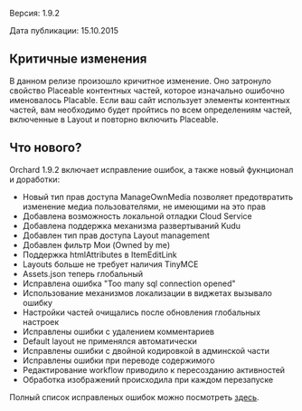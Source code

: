 Версия: 1.9.2

Дата публикации: 15.10.2015

Критичные изменения
----------------
В данном релизе произошло кричитное изменение. Оно затронуло свойство Placeable контентных частей, которое изначально ошибочно именовалось Placable.
Если ваш сайт использует элементы контентных частей, вам необходимо будет пройтись по всем определениям частей, включенные в Layout и повторно включить Placeable.

Что нового?
-----------

Orchard 1.9.2 включает исправление ошибок, а также новый фукнционал и доработки:

* Новый тип прав доступа ManageOwnMedia позволяет предотвратить изменение медиа пользователями, не имеющими на это прав
* Добавлена возможность локальной отладки Cloud Service
* Добавлена поддержка механизма развертываний Kudu
* Добавлен тип прав доступа Layout management
* Добавлен фильтр Мои (Owned by me)
* Поддержка htmlAttributes в ItemEditLink
* Layouts больше не требует наличия TinyMCE
* Assets.json теперь глобальный
* Исправлена ошибка "Too many sql connection opened"
* Использование механизмов локализации в виджетах вызывало ошибку
* Настройки частей очищались после обновления глобальных настроек
* Исправлены ошибки с удалением комментариев
* Default layout не применялся автоматически
* Исправлены ошибки с двойной кодировкой в админской части
* Исправлены ошибки при переводе содержимого
* Редактирование workflow приводило к пересозданию активностей
* Обработка изображений происходила при каждом перезапуске

Полный список исправленых ошибок можно посмотреть [здесь](https://github.com/OrchardCMS/Orchard/issues?utf8=%E2%9C%93&q=is%3Aclosed+is%3Aissue+milestone%3A%22Orchard+1.9.2%22+).
